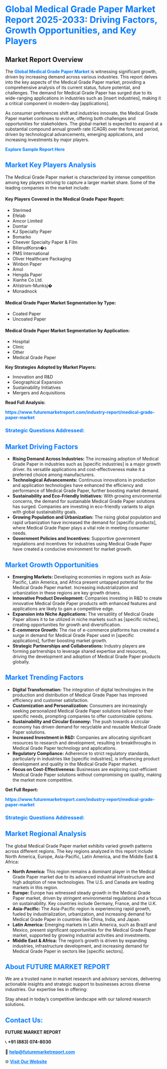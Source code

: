 <h1 style="color: #007BFF;">Global Medical Grade Paper Market Report 2025-2033: Driving Factors, Growth Opportunities, and Key Players</h1>

<section id="overview">
<h2>Market Report Overview</h2>
<p>The <a href="https://www.futuremarketreport.com/industry-report/medical-grade-paper-market" style="color: #007BFF; text-decoration: none;"><strong>Global Medical Grade Paper Market</strong></a> is witnessing significant growth, driven by increasing demand across various industries. This report delves into the key aspects of the Medical Grade Paper market, providing a comprehensive analysis of its current status, future potential, and challenges. The demand for Medical Grade Paper has surged due to its wide-ranging applications in industries such as [insert industries], making it a critical component in modern-day [applications].</p>
<p>As consumer preferences shift and industries innovate, the Medical Grade Paper market continues to evolve, offering both challenges and opportunities for stakeholders. The global market is expected to expand at a substantial compound annual growth rate (CAGR) over the forecast period, driven by technological advancements, emerging applications, and increasing investments by major players.</p>
</section>

<section id="overview">
<p><a href="https://www.futuremarketreport.com/request-sample/reportId=122911" style="color: #007BFF; text-decoration: none;"><strong>Explore Sample Report Here</strong></a></p>
</section>

<section id="key-players">
<h2 style="color: #007BFF;">Market Key Players Analysis</h2>
<p>The Medical Grade Paper market is characterized by intense competition among key players striving to capture a larger market share. Some of the leading companies in the market include:</p>
<h4>Key Players Covered in the Medical Grade Paper Report:</h4>
<ul><li>Sterimed</li><li>Efelab</li><li>Amcor Limited</li><li>Domtar</li><li>KJ Specialty Paper</li><li>Bomarko</li><li>Cheever Specialty Paper &amp; Film</li><li>BillerudKorsn�s</li><li>PMS International</li><li>Oliver Healthcare Packaging</li><li>Winbon Paper</li><li>Amol</li><li>Hengda Paper</li><li>Xianhe Co Ltd.</li><li>Ahlstrom-Munksj�</li><li>Monadnock</li></ul>
<h4>Medical Grade Paper Market Segmentation by Type:</h4>
<ul><li>Coated Paper</li><li>Uncoated Paper</li></ul>

<h4>Medical Grade Paper Market Segmentation by Application:</h4>
<ul><li>Hospital</li><li>Clinic</li><li>Other</li><li>Medical Grade Paper</li></ul>
<p><strong>Key Strategies Adopted by Market Players:</strong></p>
<ul>
<li>Innovation and R&D</li>
<li>Geographical Expansion</li>
<li>Sustainability Initiatives</li>
<li>Mergers and Acquisitions</li>
</ul>
</section>

<section>
<p><strong>Read Full Analysis: </strong></p><a href="https://www.futuremarketreport.com/industry-report/medical-grade-paper-market" style="color: #007BFF; text-decoration: none;"><strong>https://www.futuremarketreport.com/industry-report/medical-grade-paper-market</strong></a>
<h3 style="color: #007BFF;">Strategic Questions Addressed:</h3>
</section>

<section id="driving-factors">
<h2 style="color: #007BFF;">Market Driving Factors</h2>
<ul>
<li><strong>Rising Demand Across Industries:</strong> The increasing adoption of Medical Grade Paper in industries such as [specific industries] is a major growth driver. Its versatile applications and cost-effectiveness make it a preferred choice among manufacturers.</li>
<li><strong>Technological Advancements:</strong> Continuous innovations in production and application technologies have enhanced the efficiency and performance of Medical Grade Paper, further boosting market demand.</li>
<li><strong>Sustainability and Eco-Friendly Initiatives:</strong> With growing environmental concerns, the demand for sustainable Medical Grade Paper solutions has surged. Companies are investing in eco-friendly variants to align with global sustainability goals.</li>
<li><strong>Growing Population and Urbanization:</strong> The rising global population and rapid urbanization have increased the demand for [specific products], where Medical Grade Paper plays a vital role in meeting consumer needs.</li>
<li><strong>Government Policies and Incentives:</strong> Supportive government regulations and incentives for industries using Medical Grade Paper have created a conducive environment for market growth.</li>
</ul>
</section>

<section id="growth-opportunities">
<h2 style="color: #007BFF;">Market Growth Opportunities</h2>
<ul>
<li><strong>Emerging Markets:</strong> Developing economies in regions such as Asia-Pacific, Latin America, and Africa present untapped potential for the Medical Grade Paper market. Increasing industrialization and urbanization in these regions are key growth drivers.</li>
<li><strong>Innovative Product Development:</strong> Companies investing in R&D to create innovative Medical Grade Paper products with enhanced features and applications are likely to gain a competitive edge.</li>
<li><strong>Expansion into Niche Applications:</strong> The versatility of Medical Grade Paper allows it to be utilized in niche markets such as [specific niches], creating opportunities for growth and diversification.</li>
<li><strong>E-commerce Growth:</strong> The rise of e-commerce platforms has created a surge in demand for Medical Grade Paper used in [specific applications], further boosting market growth.</li>
<li><strong>Strategic Partnerships and Collaborations:</strong> Industry players are forming partnerships to leverage shared expertise and resources, driving the development and adoption of Medical Grade Paper products globally.</li>
</ul>
</section>

<section id="trending-factors">
<h2 style="color: #007BFF;">Market Trending Factors</h2>
<ul>
<li><strong>Digital Transformation:</strong> The integration of digital technologies in the production and distribution of Medical Grade Paper has improved efficiency and customer satisfaction.</li>
<li><strong>Customization and Personalization:</strong> Consumers are increasingly seeking personalized Medical Grade Paper solutions tailored to their specific needs, prompting companies to offer customizable options.</li>
<li><strong>Sustainability and Circular Economy:</strong> The push towards a circular economy has driven demand for recyclable and reusable Medical Grade Paper solutions.</li>
<li><strong>Increased Investment in R&D:</strong> Companies are allocating significant resources to research and development, resulting in breakthroughs in Medical Grade Paper technology and applications.</li>
<li><strong>Regulatory Compliance:</strong> Adherence to strict regulatory standards, particularly in industries like [specific industries], is influencing product development and quality in the Medical Grade Paper market.</li>
<li><strong>Focus on Cost-Effectiveness:</strong> Businesses are exploring cost-efficient Medical Grade Paper solutions without compromising on quality, making the market more competitive.</li>
</ul>
</section>

<section>
<p><strong>Get Full Report: </strong></p><a href="https://www.futuremarketreport.com/industry-report/medical-grade-paper-market" style="color: #007BFF; text-decoration: none;"><strong>https://www.futuremarketreport.com/industry-report/medical-grade-paper-market</strong></a>
<h3 style="color: #007BFF;">Strategic Questions Addressed:</h3>
</section>


<section id="regional-analysis">
<h2 style="color: #007BFF;">Market Regional Analysis</h2>
<p>The global Medical Grade Paper market exhibits varied growth patterns across different regions. The key regions analyzed in this report include North America, Europe, Asia-Pacific, Latin America, and the Middle East & Africa:</p>
<ul>
<li><strong>North America:</strong> This region remains a dominant player in the Medical Grade Paper market due to its advanced industrial infrastructure and high adoption of new technologies. The U.S. and Canada are leading markets in this region.</li>
<li><strong>Europe:</strong> Europe has witnessed steady growth in the Medical Grade Paper market, driven by stringent environmental regulations and a focus on sustainability. Key countries include Germany, France, and the U.K.</li>
<li><strong>Asia-Pacific:</strong> The Asia-Pacific region is experiencing rapid growth, fueled by industrialization, urbanization, and increasing demand for Medical Grade Paper in countries like China, India, and Japan.</li>
<li><strong>Latin America:</strong> Emerging markets in Latin America, such as Brazil and Mexico, present significant opportunities for the Medical Grade Paper market, supported by growing industrial activities and investments.</li>
<li><strong>Middle East & Africa:</strong> The region’s growth is driven by expanding industries, infrastructure development, and increasing demand for Medical Grade Paper in sectors like [specific sectors].</li>
</ul>
</section>

<footer>
<h2 style="color: #007BFF;">About FUTURE MARKET REPORT</h2>
<p>We are a trusted name in market research and advisory services, delivering actionable insights and strategic support to businesses across diverse industries. Our expertise lies in offering:</p>

<p>Stay ahead in today’s competitive landscape with our tailored research solutions.</p>

<h2 style="color: #007BFF;">Contact Us:</h2>
<p><strong>FUTURE MARKET REPORT</strong></p>
<p>📞 <strong>+91 (883) 074-8030</strong></p>
<p>📧 <strong><a href="mailto:help@futuremarketreport.com" style="color: #007BFF;">help@futuremarketreport.com</a></strong></p>
<p>🌐 <strong><a href="https://www.futuremarketreport.com/" style="color: #007BFF;">Visit Our Website</a></strong></p>
</footer>